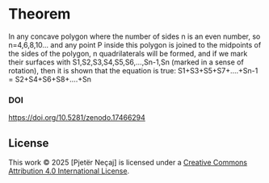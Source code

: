 # Theorem
In any concave polygon where the number of sides n is an even number, so n=4,6,8,10… and any point P inside this polygon is joined to the midpoints of the sides of the polygon,     n quadrilaterals will be formed, and if we mark their surfaces with S1,S2,S3,S4,S5,S6,…,Sn-1,Sn (marked in a sense of rotation), then it is shown that the equation is true: S1+S3+S5+S7+….+Sn-1 = S2+S4+S6+S8+….+Sn
### DOI
https://doi.org/10.5281/zenodo.17466294
## License
This work © 2025 [Pjetër Neçaj] is licensed under a [Creative Commons Attribution 4.0 International License](https://creativecommons.org/licenses/by/4.0/).
